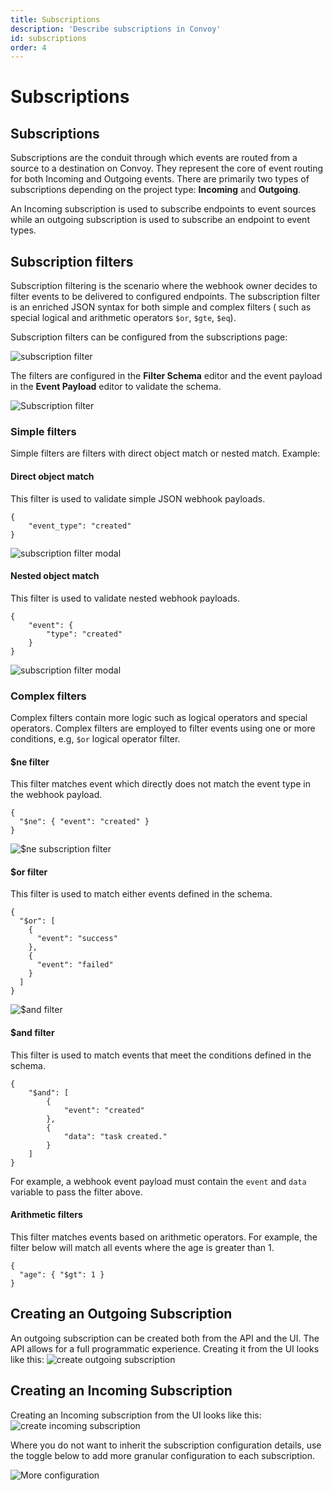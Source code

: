 ```yaml
---
title: Subscriptions
description: 'Describe subscriptions in Convoy'
id: subscriptions
order: 4
---
```


Subscriptions
======


## Subscriptions

Subscriptions are the conduit through which events are routed from a source to a destination on Convoy. They represent the core of event routing for both Incoming and Outgoing events. There are primarily two types of subscriptions depending on the project type: **Incoming** and **Outgoing**.

 An Incoming subscription is used to subscribe endpoints to event sources while an outgoing subscription is used to subscribe an endpoint to event types.

## Subscription filters

Subscription filtering is the scenario where the webhook owner decides to filter events to be delivered to configured endpoints. The subscription filter is an enriched JSON syntax for both simple and complex filters ( such as special logical and arithmetic operators `$or`, `$gte`, `$eq`). 


Subscription filters can be configured from the subscriptions page:

![subscription filter](/docs-assets/subscription-filter.png)

The filters are configured in the **Filter Schema** editor and the event payload in the **Event Payload** editor to validate the schema.

![Subscription filter](/docs-assets/subscription-filter-empty-modal.png)
### Simple filters

Simple filters are filters with direct object match or nested match. Example:

#### Direct object match

This filter is used to validate simple JSON webhook payloads.

```json[Simple object match filter]
{
	"event_type": "created"
}
```

![subscription filter modal](/docs-assets/subscription-filter-modal.png)

#### Nested object match

This filter is used to validate nested webhook payloads.

```json[Nested object match filter]
{
	"event": {
		"type": "created"
	}
}
```

![subscription filter modal](/docs-assets/subscription-filter-modal-nested.png)

### Complex filters

Complex filters contain more logic such as logical operators and special operators. Complex filters are employed to filter events using one or more conditions, e.g, `$or` logical operator filter.

#### $ne filter

This filter matches event which directly does not match the event type in the webhook payload.

```json[$ne filter]
{
  "$ne": { "event": "created" }
}
```

![$ne subscription filter](/docs-assets/ne-subscription-filter.png)

#### $or filter

This filter is used to match either events defined in the schema. 

```json[$or filter]
{
  "$or": [
    {
      "event": "success"
    },
    {
      "event": "failed"
    }
  ]
}
```

![$and filter](/docs-assets/or-filter.png)

#### $and filter

This filter is used to match events that meet the conditions defined in the schema.

```json[$and filter]
{
	"$and": [
		{
			"event": "created"
		},
		{
			"data": "task created."
		}
	]
}
```

For example, a webhook event payload must contain the `event` and `data` variable to pass the filter above.
#### Arithmetic filters

This filter matches events based on arithmetic operators. For example, the filter below will match all events where the age is greater than 1.

```json[Artihmetic filter]
{
  "age": { "$gt": 1 }
}
```

## Creating an Outgoing Subscription

An outgoing subscription can be created both from the API and the UI. The API allows for a full programmatic experience. Creating it from the UI looks like this:
![create outgoing subscription](/docs-assets/outgoing-subscription.png)

## Creating an Incoming Subscription
Creating an Incoming subscription from the UI looks like this:
![create incoming subscription](/docs-assets/incoming-subscription.png)

Where you do not want to inherit the subscription configuration details, use the toggle below to add more granular configuration to each subscription.

![More configuration](/docs-assets/sub-extra-config.png)